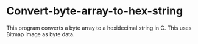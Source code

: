 # Convert-byte-array-to-hex-string
This program converts a byte array to a hexidecimal string in C.
This uses Bitmap image as byte data. 
